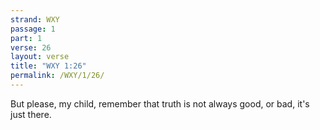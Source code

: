 ```yaml
---
strand: WXY
passage: 1
part: 1
verse: 26
layout: verse
title: "WXY 1:26"
permalink: /WXY/1/26/
---
```

But please, my child, remember that truth is not always good, or bad, it's just there.
